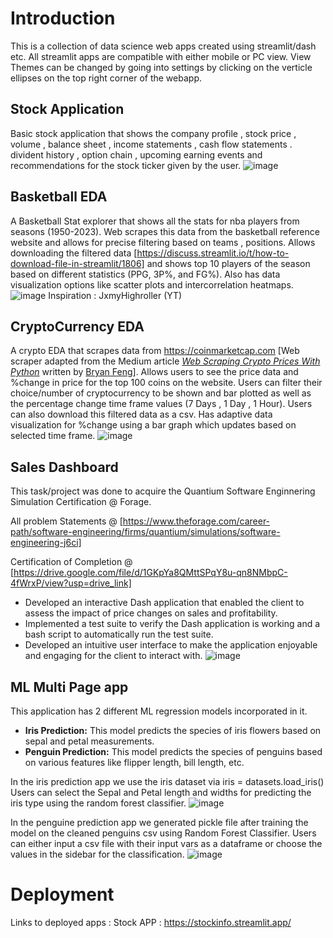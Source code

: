 # Introduction

This is a collection of data science web apps created using streamlit/dash etc.
All streamlit apps are compatible with either mobile or PC view.
View Themes can be changed by going into settings by clicking on the verticle ellipses on the top right corner of the webapp.

## Stock Application
Basic stock application that shows the company profile , stock price , volume , balance sheet , income statements , cash flow statements . divident history , option chain , upcoming earning events and recommendations for the stock ticker given by the user.
![image](https://github.com/Yash-29-10-2003/streamlit-apps/assets/89728102/4a86b314-0918-4b4a-98ed-135acfaf10ce)


## Basketball EDA
A Basketball Stat explorer that shows all the stats for nba players from seasons (1950-2023). Web scrapes this data from the basketball reference website and allows for precise filtering based on teams , positions. Allows downloading the filtered data [https://discuss.streamlit.io/t/how-to-download-file-in-streamlit/1806] and shows top 10 players of the season based on different statistics (PPG, 3P%, and FG%). Also has data visualization options like scatter plots and intercorrelation heatmaps. 
![image](https://github.com/Yash-29-10-2003/streamlit-apps/assets/89728102/07b7aa27-b1f9-4de8-bc56-f97ed13a1f5e)
Inspiration : JxmyHighroller (YT)

## CryptoCurrency EDA
A crypto EDA that scrapes data from https://coinmarketcap.com [Web scraper adapted from the Medium article *[Web Scraping Crypto Prices With Python](https://towardsdatascience.com/web-scraping-crypto-prices-with-python-41072ea5b5bf)* written by [Bryan Feng](https://medium.com/@bryanf)]. Allows users to see the price data and %change in price for the top 100 coins on the website. Users can filter their choice/number of cryptocurrency to be shown and bar plotted as well as the percentage change time frame values (7 Days , 1 Day , 1 Hour). Users can also download this filtered data as a csv. Has adaptive data visualization for %change using a bar graph which updates based on selected time frame.
![image](https://github.com/Yash-29-10-2003/streamlit-apps/assets/89728102/fae387bc-7d83-4b4e-8c3c-8b2836e067e8)

## Sales Dashboard
This task/project was done to acquire the Quantium Software Enginnering Simulation Certification @ Forage. 

All problem Statements @ [https://www.theforage.com/career-path/software-engineering/firms/quantium/simulations/software-engineering-j6ci]

Certification of Completion @ [https://drive.google.com/file/d/1GKpYa8QMttSPqY8u-qn8NMbpC-4fWrxP/view?usp=drive_link]
- Developed an interactive Dash application that enabled the client to assess the impact of price changes on sales and profitability.
- Implemented a test suite to verify the Dash application is working and a bash script to automatically run the test suite.
- Developed an intuitive user interface to make the application enjoyable and engaging for the client to interact with.
![image](https://github.com/Yash-29-10-2003/datascience-apps/assets/89728102/f03c40a6-e71f-4bbd-b630-8ce5dddb4dc1)

## ML Multi Page app
This application has 2 different ML regression models incorporated in it.
- **Iris Prediction:** This model predicts the species of iris flowers based on sepal and petal measurements.
- **Penguin Prediction:** This model predicts the species of penguins based on various features like flipper length, bill length, etc.

In the iris prediction app we use the iris dataset via iris = datasets.load_iris()
Users can select the Sepal and Petal length and widths for predicting the iris type using the random forest classifier.
![image](https://github.com/Yash-29-10-2003/datascience-apps/assets/89728102/e7bec73b-e471-4a9f-b4e1-13cfdc6d9de4)

In the penguine prediction app we generated pickle file after training the model on the cleaned penguins csv using Random Forest Classifier. Users can either input a csv file with their input vars as a dataframe or choose the values in the sidebar for the classification.
![image](https://github.com/Yash-29-10-2003/datascience-apps/assets/89728102/716cfdb8-b84d-4ac8-9742-cfa823210649)

# Deployment
Links to deployed apps :
Stock APP : https://stockinfo.streamlit.app/
